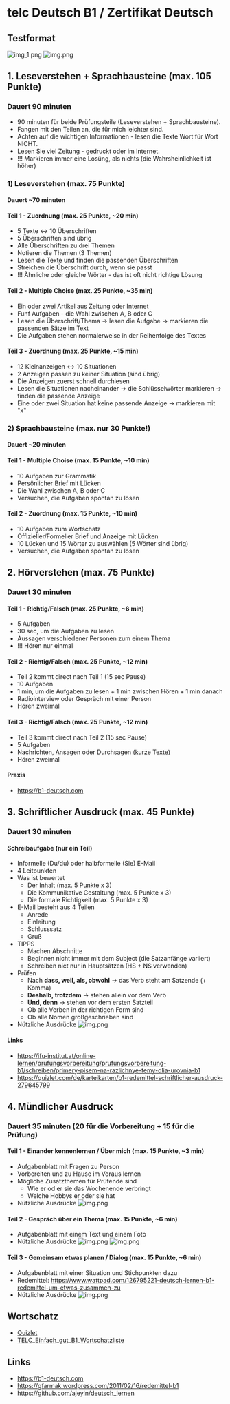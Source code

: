 # telc Deutsch B1 / Zertifikat Deutsch

## Testformat
![img_1.png](static/testformat-2.png)
![img.png](static/testformat-1.png)

## 1. Leseverstehen + Sprachbausteine (max. 105 Punkte)
### Dauert 90 minuten
- 90 minuten für beide Prüfungsteile (Leseverstehen + Sprachbausteine).
- Fangen mit den Teilen an, die für mich leichter sind.
- Achten auf die wichtigen Informationen - lesen die Texte Wort für Wort NICHT.
- Lesen Sie viel Zeitung - gedruckt oder im Internet.
- !!! Markieren immer eine Losüng, als nichts (die Wahrsheinlichkeit ist höher)

### 1) Leseverstehen (max. 75 Punkte)
#### Dauert ~70 minuten

#### Teil 1 - Zuordnung (max. 25 Punkte, ~20 min)
- 5 Texte <-> 10 Überschriften
- 5 Überschriften sind übrig
- Alle Überschriften zu drei Themen
- Notieren die Themen (3 Themen)
- Lesen die Texte und finden die passenden Überschriften
- Streichen die Überschrift durch, wenn sie passt
- !!! Ähnliche oder gleiche Wörter - das ist oft nicht richtige Lösung

#### Teil 2 - Multiple Choise (max. 25 Punkte, ~35 min)
- Ein oder zwei Artikel aus Zeitung oder Internet
- Funf Aufgaben - die Wahl zwischen A, B oder C
- Lesen die Überschrift/Thema -> lesen die Aufgabe -> markieren die passenden Sätze im Text
- Die Aufgaben stehen normalerweise in der Reihenfolge des Textes

#### Teil 3 - Zuordnung (max. 25 Punkte, ~15 min)
- 12 Kleinanzeigen <-> 10 Situationen
- 2 Anzeigen passen zu keiner Situation (sind übrig)
- Die Anzeigen zuerst schnell durchlesen
- Lesen die Situationen nacheinander -> die Schlüsselwörter markieren -> finden die passende Anzeige
- Eine oder zwei Situation hat keine passende Anzeige -> markieren mit "x"

### 2) Sprachbausteine (max. nur 30 Punkte!)
#### Dauert ~20 minuten

#### Teil 1 - Multiple Choise (max. 15 Punkte, ~10 min)
- 10 Aufgaben zur Grammatik
- Persönlicher Brief mit Lücken
- Die Wahl zwischen A, B oder C
- Versuchen, die Aufgaben spontan zu lösen

#### Teil 2 - Zuordnung (max. 15 Punkte, ~10 min)
- 10 Aufgaben zum Wortschatz
- Offizieller/Formeller Brief und Anzeige mit Lücken
- 10 Lücken und 15 Wörter zu auswählen (5 Wörter sind übrig)
- Versuchen, die Aufgaben spontan zu lösen

## 2. Hörverstehen (max. 75 Punkte)
### Dauert 30 minuten

#### Teil 1 - Richtig/Falsch (max. 25 Punkte, ~6 min)
- 5 Aufgaben
- 30 sec, um die Aufgaben zu lesen
- Aussagen verschiedener Personen zum einem Thema
- !!! Hören nur einmal


#### Teil 2 - Richtig/Falsch (max. 25 Punkte, ~12 min)
- Teil 2 kommt direct nach Teil 1 (15 sec Pause)
- 10 Aufgaben
- 1 min, um die Aufgaben zu lesen + 1 min zwischen Hören + 1 min danach
- Radiointerview oder Gespräch mit einer Person
- Hören zweimal

#### Teil 3 - Richtig/Falsch (max. 25 Punkte, ~12 min)
- Teil 3 kommt direct nach Teil 2 (15 sec Pause)
- 5 Aufgaben
- Nachrichten, Ansagen oder Durchsagen (kurze Texte)
- Hören zweimal

#### Praxis
- https://b1-deutsch.com


## 3. Schriftlicher Ausdruck (max. 45 Punkte)
### Dauert 30 minuten

#### Schreibaufgabe (nur ein Teil)
- Informelle (Du/du) oder halbformelle (Sie) E-Mail
- 4 Leitpunkten
- Was ist bewertet
  - Der Inhalt (max. 5 Punkte x 3)
  - Die Kommunikative Gestaltung (max. 5 Punkte x 3)
  - Die formale Richtigkeit (max. 5 Punkte x 3)
- E-Mail besteht aus 4 Teilen
  - Anrede
  - Einleitung
  - Schlusssatz
  - Gruß
- TIPPS
  - Machen Abschnitte
  - Beginnen nicht immer mit dem Subject (die Satzanfänge variiert)
  - Schreiben nict nur in Hauptsätzen (HS + NS verwenden)
- Prüfen
  - Nach **dass, weil, als, obwohl** -> das Verb steht am Satzende (+ Komma)
  - **Deshalb, trotzdem** -> stehen allein vor dem Verb
  - **Und, denn** -> stehen vor dem ersten Satzteil
  - Ob alle Verben in der richtigen Form sind
  - Ob alle Nomen großgeschrieben sind
- Nützliche Ausdrücke
![img.png](static/schreiben-ausdruecke.png)

#### Links
- https://ifu-institut.at/online-lernen/prufungsvorbereitung/prufungsvorbereitung-b1/schreiben/primery-pisem-na-razlichnye-temy-dlia-urovnia-b1
- https://quizlet.com/de/karteikarten/b1-redemittel-schriftlicher-ausdruck-279645799

## 4. Mündlicher Ausdruck 
### Dauert 35 minuten (20 für die Vorbereitung + 15 für die Prüfung)

#### Teil 1 - Einander kennenlernen / Über mich (max. 15 Punkte, ~3 min)
- Aufgabenblatt mit Fragen zu Person
- Vorbereiten und zu Hause im Voraus lernen
- Mögliche Zusatzthemen für Prüfende sind
  - Wie er od er sie das Wochenende verbringt
  - Welche Hobbys er oder sie hat
- Nützliche Ausdrücke
![img.png](static/sprechen-ausdruecke-1.png)

#### Teil 2 - Gespräch über ein Thema (max. 15 Punkte, ~6 min)
- Aufgabenblatt mit einem Text und einem Foto
- Nützliche Ausdrücke
![img.png](static/sprechen-ausdruecke-2-1.png)
![img.png](static/sprechen-ausdruecke-2-2.png)

#### Teil 3 - Gemeinsam etwas planen / Dialog (max. 15 Punkte, ~6 min)
- Aufgabenblatt mit einer Situation und Stichpunkten dazu
- Redemittel: https://www.wattpad.com/126795221-deutsch-lernen-b1-redemittel-um-etwas-zusammen-zu
- Nützliche Ausdrücke
![img.png](static/sprechen-ausdruecke-3.png)

## Wortschatz 

- [Quizlet](https://quizlet.com/ch/417069360/telc-b1-wortschatz-flash-cards)
- [TELC_Einfach_gut_B1_Wortschatzliste](https://www.telc.net/fileadmin/user_upload/Downloads_Verlag/Einfach_gut/Wortschatzlisten/Einfach_gut_B1_Wortschatzliste_alphabetisch.pdf)


## Links
- https://b1-deutsch.com
- https://gfarmak.wordpress.com/2011/02/16/redemittel-b1
- https://github.com/ajeyln/deutsch_lernen

